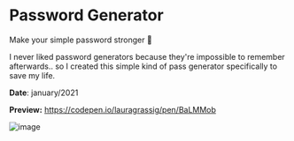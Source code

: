 # Password Generator 
Make your simple password stronger 💪 


I never liked password generators because they're impossible to remember afterwards.. 
so I created this simple kind of pass generator specifically to save my life.

**Date**: january/2021

**Preview:** https://codepen.io/lauragrassig/pen/BaLMMob

![image](https://github.com/PauloDavisr1/Gerador-de-senha/assets/geradorPrint)
